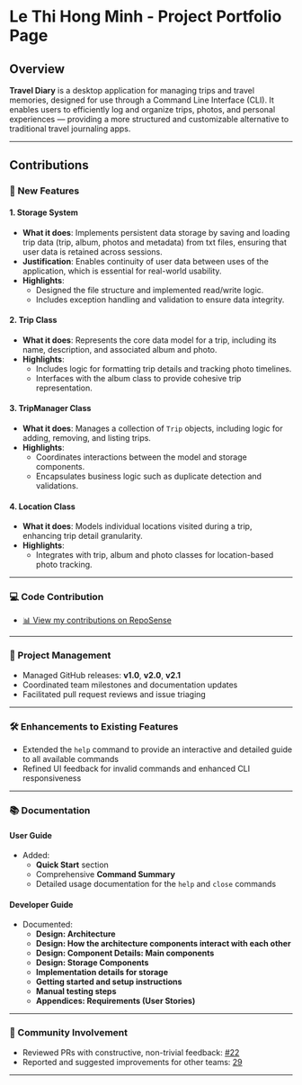 # Le Thi Hong Minh - Project Portfolio Page

## Overview

**Travel Diary** is a desktop application for managing trips and travel memories, designed for use through a Command Line Interface (CLI). It enables users to efficiently log and organize trips, photos, and personal experiences — providing a more structured and customizable alternative to traditional travel journaling apps.

---

## Contributions

### 🌟 New Features

#### 1. Storage System
- **What it does**: Implements persistent data storage by saving and loading trip data (trip, album, photos and metadata) from txt files, ensuring that user data is retained across sessions.
- **Justification**: Enables continuity of user data between uses of the application, which is essential for real-world usability.
- **Highlights**:
    - Designed the file structure and implemented read/write logic.
    - Includes exception handling and validation to ensure data integrity.

#### 2. Trip Class
- **What it does**: Represents the core data model for a trip, including its name, description, and associated album and photo.
- **Highlights**:
    - Includes logic for formatting trip details and tracking photo timelines.
    - Interfaces with the album class to provide cohesive trip representation.

#### 3. TripManager Class
- **What it does**: Manages a collection of `Trip` objects, including logic for adding, removing, and listing trips.
- **Highlights**:
    - Coordinates interactions between the model and storage components.
    - Encapsulates business logic such as duplicate detection and validations.

#### 4. Location Class
- **What it does**: Models individual locations visited during a trip, enhancing trip detail granularity.
- **Highlights**:
    - Integrates with trip, album and photo classes for location-based photo tracking.

---

### 💻 Code Contribution

- [📊 View my contributions on RepoSense](https://nus-cs2113-ay2425s2.github.io/tp-dashboard/?search=lethihongminh&breakdown=true&sort=groupTitle%20dsc&sortWithin=title&since=2025-02-21&timeframe=commit&mergegroup=&groupSelect=groupByRepos&checkedFileTypes=docs~functional-code~test-code~other)

---

### 🚀 Project Management

- Managed GitHub releases: **v1.0**, **v2.0**, **v2.1**
- Coordinated team milestones and documentation updates
- Facilitated pull request reviews and issue triaging

---

### 🛠️ Enhancements to Existing Features

- Extended the `help` command to provide an interactive and detailed guide to all available commands
- Refined UI feedback for invalid commands and enhanced CLI responsiveness

---

### 📚 Documentation

#### User Guide
- Added:
    - **Quick Start** section
    - Comprehensive **Command Summary**
    - Detailed usage documentation for the `help` and `close` commands

#### Developer Guide
- Documented:
    - **Design: Architecture**
    - **Design: How the architecture components interact with each other**
    - **Design: Component Details: Main components**
    - **Design: Storage Components**
    - **Implementation details for storage**
    - **Getting started and setup instructions**
    - **Manual testing steps**
    - **Appendices: Requirements (User Stories)**

---

### 🤝 Community Involvement

- Reviewed PRs with constructive, non-trivial feedback: [#22](#)
- Reported and suggested improvements for other teams: [29](#)
---

